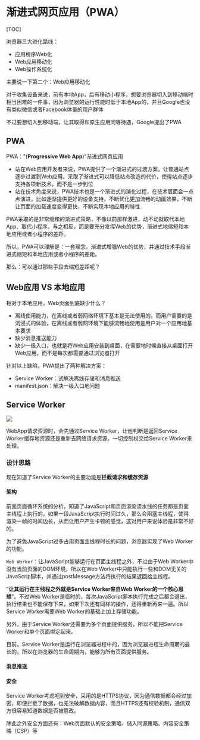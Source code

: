 # 渐进式网页应用（PWA）

[TOC]

浏览器三大进化路线：

- 应用程序Web化
- Web应用移动化
- Web操作系统化

主要说一下第二个：Web应用移动化

对于收集设备来说，前有本地App，后有移动小程序，想要浏览器切入到移动端时相当困难的一件事，因为浏览器的运行性能时低于本地App的，并且Google也没有类似微信或者Facebook体量的用户群体

不过要想切入到移动端，让其取得和原生应用同等待遇，Google提出了PWA

## PWA

PWA："(**Progressive Web App**)"渐进式网页应用

- 站在Web应用开发者来说，PWA提供了一个渐进式的过渡方案，让普通站点逐步过渡到Web应用。采取了渐进式可以降低站点改造的代价，使得站点逐步支持各项新技术，而不是一步到位
- 站在技术角度来说，PWA技术也是一个渐进式的演化过程，在技术层面会一点点演进，比如逐渐提供更好的设备支持，不断优化更加流畅的动画效果，不断让页面的加载速度变得更快，不断实现本地应用的特性

PWA采取的是非常缓和的渐进式策略，不像以前那样激进，动不动就取代本地App、取代小程序。与之相反，而是要充分发挥Web的优势，渐进式地缩短和本地应用或者小程序的差距。

所以，PWA可以理解是：一套理念，渐进式增强Web的优势，并通过技术手段渐进式缩短和本地应用或者小程序的差距。

那么：可以通过那些手段去缩短差距呢？

## Web应用 VS 本地应用

相对于本地应用，Web页面到底缺少什么？

- 离线使用能力，在离线或者弱网络环境下基本是无法使用的。而用户需要的是沉浸式的体验，在离线或者弱网环境下能够流畅地使用是用户对一个应用地基本要求
- 缺少消息推送能力
- 缺少一级入口，也就是将Web应用安装到桌面，在需要地时候直接从桌面打开Web应用，而不是每次都需要通过浏览器打开

针对以上缺陷，PWA提出了两种解决方案：

- Service Worker：试解决离线存储和消息推送
- manifest.json：解决一级入口地问题

## Service Worker

![](I:\myFuture\桌面资料\面试\学习图片\ServiceWorker结构示意图.png)

WebApp请求资源时，会先通过Service Worker，让他判断是返回Service Worker缓存地资源还是重新去网络请求资源。一切控制权交给Service Worker来处理。

### 设计思路

现在知道了Service Worker的主要功能是**拦截请求和缓存资源**

#### 架构

前面页面循环系统的分析，知道了JavaScript和页面渲染流水线的任务都是页面主线程上执行的，如果一段JavaScript执行时间过久，那么会阻塞主线程，使得渲染一帧的时间边长，从而让用户产生卡顿的感觉，这对用户来说体验是非常不好的。

为了避免JavaScript过多占用页面主线程时长的问题，浏览器实现了Web Worker的功能。

`Web Worker`：让JavaScript能够运行在页面主线程之外，不过由于Web Worker中没有当前页面的DOM环境，所以在Web Worker中只能执行一些和DOM无关的JavaScrip脚本，并通过postMessage方法将执行的结果返回给主线程。

“**让其运行在主线程之外就是Service Worker来自Web Worker的一个核心思想**”。不过Web Worker是临时的，每次JavaScript脚本执行完成之后都会退出，执行结果也不能保存下来，如果下次还有同样的操作，还得重新再来一遍。所以Service Worker需要Web Worker的基础上加上存储功能。

另外，由于Service Worker还需要为多个页面提供服务，所以不能把Service Worker和单个页面绑定起来。

目前，Service Worker是运行在浏览器进程中的，因为浏览器进程生命周期的最长的，所以在浏览器的生命周期内，能够为所有页面提供服务。

#### 消息推送

#### 安全

Service Worker考虑吧到安全，采用的是HTTPS协议，因为通信数据都会经过加密，即便拦截了数据，也无法破解数据内容，而且HTTPS还有校验机制，通信双方很容易知道数据是否被篡改。

除此之外安全方面还有：Web页面默认的安全策略、储入同源策略、内容安全策略（CSP）等